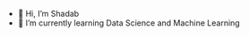 - 👋 Hi, I’m Shadab
- 🌱 I’m currently learning Data Science and Machine Learning

<!---
shadabsgit/shadabsgit is a ✨ special ✨ repository because its `README.md` (this file) appears on your GitHub profile.
You can click the Preview link to take a look at your changes.
--->
